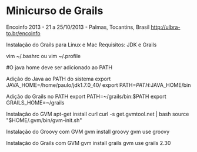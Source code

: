 ﻿Minicurso de Grails
=================

Encoinfo 2013 - 21 a 25/10/2013 - Palmas, Tocantins, Brasil
http://ulbra-to.br/encoinfo

Instalação do Grails para Linux e Mac
Requisitos: JDK e Grails

vim ~/.bashrc ou vim ~/.profile

#O java home deve ser adicionado ao PATH

Adição do Java ao PATH do sistema 
export JAVA_HOME=/home/paulo/jdk1.7.0_40/
export PATH=$PATH:$JAVA_HOME/bin 

Adição do Grails no PATH
export PATH=~/grails/bin:$PATH
export GRAILS_HOME=~/grails

Instalação do GVM
apt-get install curl
curl -s get.gvmtool.net | bash
source "$HOME/.gvm/bin/gvm-init.sh"

Instalação do Groovy com GVM
gvm install groovy
gvm use groovy

Instalação do Grails com GVM
gvm install grails
gvm use grails 2.30




